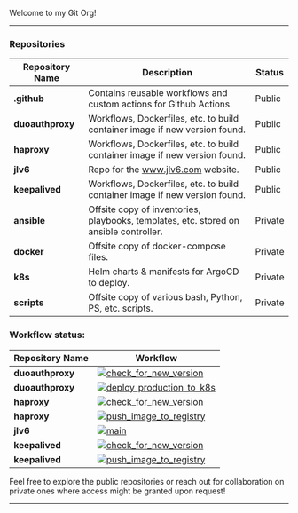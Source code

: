 
Welcome to my Git Org!

---

### Repositories

| Repository Name      | Description                                         | Status  |
|----------------------|-----------------------------------------------------|---------|
| **.github** | Contains reusable workflows and custom actions for Github Actions. | Public  |
| **duoauthproxy**    | Workflows, Dockerfiles, etc. to build container image if new version found. | Public  |
| **haproxy**    | Workflows, Dockerfiles, etc. to build container image if new version found. | Public  |
| **jlv6**    | Repo for the www.jlv6.com website. | Public  |
| **keepalived**    | Workflows, Dockerfiles, etc. to build container image if new version found. | Public  |
| **ansible** | Offsite copy of inventories, playbooks, templates, etc. stored on ansible controller. | Private  |
| **docker**    | Offsite copy of docker-compose files. | Private  |
| **k8s** | Helm charts & manifests for ArgoCD to deploy. | Private  |
| **scripts** | Offsite copy of various bash, Python, PS, etc. scripts. | Private  |

### Workflow status:
| Repository Name   | Workflow |
|-------------------| -------- |
| **duoauthproxy** | [![check_for_new_version](https://github.com/v6Org01/duoauthproxy/actions/workflows/checkNewVersion.yaml/badge.svg)](https://github.com/v6Org01/duoauthproxy/actions/workflows/checkNewVersion.yaml) |
| **duoauthproxy** | [![deploy_production_to_k8s](https://github.com/v6Org01/duoauthproxy/actions/workflows/deployProduction2K8S.yaml/badge.svg)](https://github.com/v6Org01/duoauthproxy/actions/workflows/deployProduction2K8S.yaml) |
| **haproxy** | [![check_for_new_version](https://github.com/v6Org01/haproxy/actions/workflows/checkNewVersion.yaml/badge.svg)](https://github.com/v6Org01/haproxy/actions/workflows/checkNewVersion.yaml) |
| **haproxy** | [![push_image_to_registry](https://github.com/v6Org01/haproxy/actions/workflows/pushImage2Registry.yaml/badge.svg)](https://github.com/v6Org01/haproxy/actions/workflows/pushImage2Registry.yaml) |
| **jlv6** | [![main](https://github.com/v6Org01/jlv6/actions/workflows/main.yaml/badge.svg)](https://github.com/v6Org01/jlv6/actions/workflows/main.yaml) |
| **keepalived** | [![check_for_new_version](https://github.com/v6Org01/keepalived/actions/workflows/checkNewVersion.yaml/badge.svg)](https://github.com/v6Org01/keepalived/actions/workflows/checkNewVersion.yaml) |
| **keepalived** | [![push_image_to_registry](https://github.com/v6Org01/keepalived/actions/workflows/pushImage2Registry.yaml/badge.svg)](https://github.com/v6Org01/keepalived/actions/workflows/pushImage2Registry.yaml) |

Feel free to explore the public repositories or reach out for collaboration on private ones where access might be granted upon request!

---

